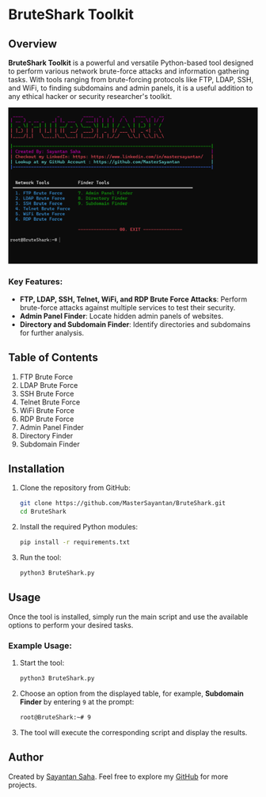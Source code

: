 # BruteShark Toolkit

## Overview
**BruteShark Toolkit** is a powerful and versatile Python-based tool designed to perform various network brute-force attacks and information gathering tasks. With tools ranging from brute-forcing protocols like FTP, LDAP, SSH, and WiFi, to finding subdomains and admin panels, it is a useful addition to any ethical hacker or security researcher's toolkit.

![image](https://github.com/MasterSayantan/BruteShark/blob/main/Screenshot%202024-10-17%20175956.png)

### Key Features:
- **FTP, LDAP, SSH, Telnet, WiFi, and RDP Brute Force Attacks**: Perform brute-force attacks against multiple services to test their security.
- **Admin Panel Finder**: Locate hidden admin panels of websites.
- **Directory and Subdomain Finder**: Identify directories and subdomains for further analysis.

## Table of Contents
1. FTP Brute Force
2. LDAP Brute Force
3. SSH Brute Force
4. Telnet Brute Force
5. WiFi Brute Force
6. RDP Brute Force
7. Admin Panel Finder
8. Directory Finder
9. Subdomain Finder

## Installation

1. Clone the repository from GitHub:
    ```bash
    git clone https://github.com/MasterSayantan/BruteShark.git
    cd BruteShark
    ```

2. Install the required Python modules:
    ```bash
    pip install -r requirements.txt
    ```

3. Run the tool:
    ```bash
    python3 BruteShark.py
    ```

## Usage
Once the tool is installed, simply run the main script and use the available options to perform your desired tasks.

### Example Usage:
1. Start the tool:
    ```bash
    python3 BruteShark.py
    ```

2. Choose an option from the displayed table, for example, **Subdomain Finder** by entering `9` at the prompt:
    ```bash
    root@BruteShark:~# 9
    ```

3. The tool will execute the corresponding script and display the results.

## Author
Created by [Sayantan Saha](https://www.linkedin.com/in/mastersayantan/). Feel free to explore my [GitHub](https://github.com/MasterSayantan) for more projects.
